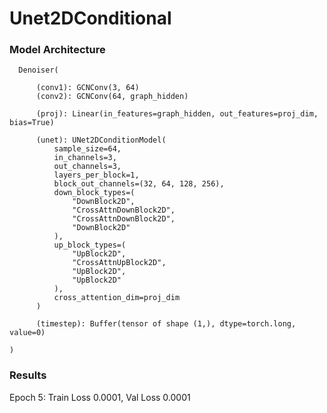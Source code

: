 # Unet2DConditional

### Model Architecture

      Denoiser(

          (conv1): GCNConv(3, 64)
          (conv2): GCNConv(64, graph_hidden)

          (proj): Linear(in_features=graph_hidden, out_features=proj_dim, bias=True)
      
          (unet): UNet2DConditionModel(
              sample_size=64,
              in_channels=3,
              out_channels=3,
              layers_per_block=1,
              block_out_channels=(32, 64, 128, 256),
              down_block_types=(
                  "DownBlock2D",
                  "CrossAttnDownBlock2D",
                  "CrossAttnDownBlock2D",
                  "DownBlock2D"
              ),
              up_block_types=(
                  "UpBlock2D",
                  "CrossAttnUpBlock2D",
                  "UpBlock2D",
                  "UpBlock2D"
              ),
              cross_attention_dim=proj_dim
          )
      
          (timestep): Buffer(tensor of shape (1,), dtype=torch.long, value=0)

    )

### Results

Epoch 5: Train Loss 0.0001, Val Loss 0.0001
